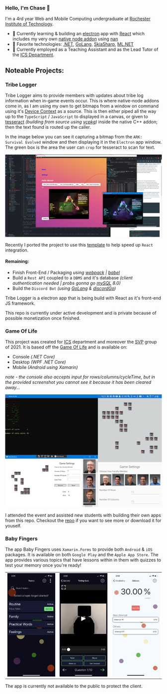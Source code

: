 ### Hello, I'm Chase 👋
I'm a 4rd year Web and Mobile Computing undergraduate at <a href="https://www.rit.edu/">Rochester Institute of Technology</a>.

- 🌱 Currently learning & building an [electron](https://www.electronjs.org/) app with [React](https://reactjs.org/) which includes my very own [native node addon](https://nodejs.org/api/addons.html) using [nan](https://github.com/nodejs/nan)
- 🧪 Favorite technologies: [.NET](https://dotnet.microsoft.com/), [GoLang](https://golang.org/), [SkiaSharp](https://docs.microsoft.com/en-us/xamarin/xamarin-forms/user-interface/graphics/skiasharp/), [ML.NET](https://dotnet.microsoft.com/apps/machinelearning-ai/ml-dotnet)
- 🔭 Currently employed as a Teaching Assistant and as the Lead Tutor of the <a href="https://www.rit.edu/ntid/ics">ICS Department</a>.

## Noteable Projects:

### Tribe Logger
Tribe Logger aims to provide members with updates about tribe log information when in-game events occur. This is where native-node addons come in, as I am using my own to get bitmaps from a window on command using it's [Device Context](https://docs.microsoft.com/en-us/windows/win32/gdi/device-contexts) as a source. This is then either piped all the way up to the `TypeScript` / `JavaScript` to displayed in a canvas, or given to [tesseract](https://github.com/tesseract-ocr/tesseract) *(building from source using [vcpkg](https://github.com/microsoft/vcpkg))* inside the native C++ addon; then the text found is routed up the caller.

In the image below you can see it capturing a bitmap from the `ARK: Survival Evolved` window and then displaying it in the `Electron` app window. The green box is the area the user can `crop` for tesseract to scan for text.

![Tribe-Logger](resources/tribe-logger/testing.png)

Recently I ported the project to use this [template](https://github.com/electron-react-boilerplate/electron-react-boilerplate) to help speed up `React` integration.

#### Remaining:
 - Finish Front-End / Packaging *using [webpack](https://webpack.js.org/) | [babel](https://babeljs.io/)*
 - Build a `Rest API` coupled to a `DBMS` and it's database *(client authentication needed | probs gonna go [mySQL](https://www.mysql.com/) 8.0)*
 - Build the `Discord Bot` *(using [GoLang](https://golang.org/) & [discordGo](https://github.com/bwmarrin/discordgo))*

Tribe Logger is a electron app that is being build with React as it's front-end JS framework.

This repo is currently under active development and is private because of possible monetization once finished. 

### Game Of Life
This project was created for [ICS](https://www.rit.edu/ntid/ics) department and moreover the [SVP](https://www.rit.edu/ntid/svp) group of 2021. It is based off the [Game Of Life](https://en.wikipedia.org/wiki/Conway%27s_Game_of_Life) and is available on:
- Console *(.NET Core)*
- Desktop *(WPF .NET Core)*
- Mobile *(Android using Xamarin)*

*note - the console also accepts input for rows/columns/cycleTime, but in the provided screenshot you cannot see it because it has been cleared away...*

![Game Of Life Console, Desktop, & Mobile](resources/game-of-life/game_of_life_all.png)

I attended the event and assisted new students with building their own apps from this repo. Checkout the [repo](https://github.com/MAD-NTID/GameOfLife) if you want to see more or download it for youself.

### Baby Fingers

The app Baby Fingers uses `Xamarin.Forms` to provide both `Android` & `iOS` packages. It is available on both `Google Play` and the `Apple App Store`. The app provides various topics that have lessons within in them with quizzes to test your memory once you're ready!

|  |  |  |
| :---: | :----: | :---: |
| ![Home Page](resources/baby-fingers/home_page.png) | ![Quiz Page](resources/baby-fingers/taking_quiz_page.png) | ![Quiz Attempts](resources/baby-fingers/quiz_attempts_page.png) |

The app is currently not available to the public to protect the client.
